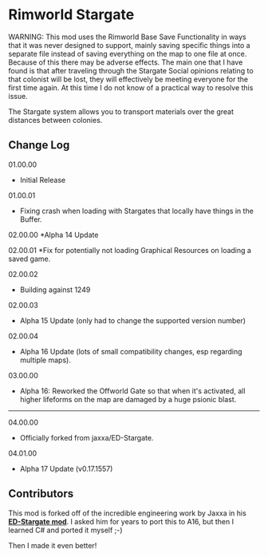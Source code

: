 # Rimworld Stargate
WARNING: This mod uses the Rimworld Base Save Functionality in ways that it was never designed to support, 
mainly saving specific things into a separate file instead of saving everything on the map to one file at 
once. Because of this there may be adverse effects. The main one that I have found is that after traveling 
through the Stargate Social opinions relating to that colonist will be lost, they will effectively be 
meeting everyone for the first time again. At this time I do not know of a practical way to resolve this issue.

The Stargate system allows you to transport materials over the great distances between colonies.

## Change Log

01.00.00
* Initial Release

01.00.01
* Fixing crash when loading with Stargates that locally have things in the Buffer.

02.00.00
*Alpha 14 Update

02.00.01
*Fix for potentially not loading Graphical Resources on loading a saved game.

02.00.02
* Building against 1249

02.00.03
* Alpha 15 Update (only had to change the supported version number)

02.00.04
* Alpha 16 Update (lots of small compatibility changes, esp regarding multiple maps).

03.00.00
* Alpha 16: Reworked the Offworld Gate so that when it's activated, all higher 
  lifeforms on the map are damaged by a huge psionic blast.

--------------------------------------------------------------------------------------

04.00.00
* Officially forked from jaxxa/ED-Stargate.

04.01.00
* Alpha 17 Update (v0.17.1557)

## Contributors

This mod is forked off of the incredible engineering work by Jaxxa in his [**ED-Stargate mod**](https://github.com/jaxxa/ED-Stargate).
I asked him for years to port this to A16, but then I learned C# and ported it myself ;-)

Then I made it even better!

